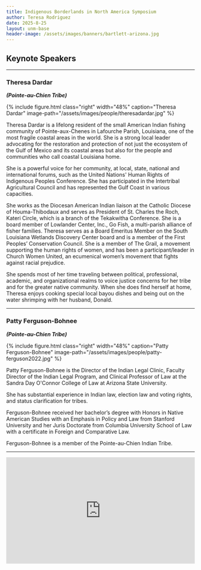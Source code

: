 ```yaml
---
title: Indigenous Borderlands in North America Symposium
author: Teresa Rodriguez
date: 2025-8-25
layout: unm-base
header-image: /assets/images/banners/bartlett-arizona.jpg
---
```


## Keynote Speakers

---

### **Theresa Dardar**     
**_(Pointe-au-Chien Tribe)_**

{% include figure.html
class="right"
width="48%"
caption="Theresa Dardar"
image-path="/assets/images/people/theresadardar.jpg"
%}

Theresa Dardar is a lifelong resident of the small American Indian fishing community of Pointe-aux-Chenes in Lafourche Parish, Louisiana, one of the most fragile coastal areas in the world. She is a strong local leader advocating for the restoration and protection of not just the ecosystem of the Gulf of Mexico and its coastal areas but also for the people and communities who call coastal Louisiana home.

She is a powerful voice for her community, at local, state, national and international forums, such as the United Nations' Human Rights of Indigenous Peoples Conference. She has participated in the Intertribal Agricultural Council and has represented the Gulf Coast in various capacities.

She works as the Diocesan American Indian liaison at the Catholic Diocese of Houma-Thibodaux and serves as President of St. Charles the Roch, Kateri Circle, which is a branch of the Tekakwitha Conference. She is a board member of Lowlander Center, Inc., Go Fish, a multi-parish alliance of fisher families. Theresa serves as a Board Emeritus Member on the South Louisiana Wetlands Discovery Center board and is a member of the First Peoples’ Conservation Council. She is a member of The Grail, a movement supporting the human rights of women, and has been a participant/leader in Church Women United, an ecumenical women’s movement that fights against racial prejudice.

She spends most of her time traveling between political, professional, academic, and organizational realms to voice justice concerns for her tribe and for the greater native community. When she does find herself at home, Theresa enjoys cooking special local bayou dishes and being out on the water shrimping with her husband, Donald.

---

### **Patty Ferguson-Bohnee**  
**_(Pointe-au-Chien Tribe)_**


{% include figure.html
class="right"
width="48%"
caption="Patty Ferguson-Bohnee"
image-path="/assets/images/people/patty-ferguson2022.jpg"
%}

Patty Ferguson-Bohnee is the Director of the Indian Legal Clinic, Faculty Director of the Indian Legal Program, and Clinical Professor of Law at the Sandra Day O'Connor College of Law at Arizona State University.

She has substantial experience in Indian law, election law and voting rights, and status clarification for tribes.

Ferguson-Bohnee received her bachelor’s degree with Honors in Native American Studies with an Emphasis in Policy and Law from Stanford University and her Juris Doctorate from Columbia University School of Law with a certificate in Foreign and Comparative Law.

Ferguson-Bohnee is a member of the Pointe-au-Chien Indian Tribe.

---


<div style="padding:56.25% 0 0 0;position:relative;"><iframe src="https://player.vimeo.com/video/767653321?badge=0&amp;autopause=0&amp;player_id=0&amp;app_id=58479" frameborder="0" allow="autoplay; fullscreen; picture-in-picture; clipboard-write; encrypted-media; web-share" referrerpolicy="strict-origin-when-cross-origin" style="position:absolute;top:0;left:0;width:100%;height:100%;" title="CSW-VP-23001 - IBNAS Intro and Keynote"></iframe></div><script src="https://player.vimeo.com/api/player.js"></script>
